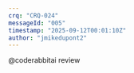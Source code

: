 ```yaml
---
crq: "CRQ-024"
messageId: "005"
timestamp: "2025-09-12T00:01:10Z"
author: "jmikedupont2"
---
```


@coderabbitai review
